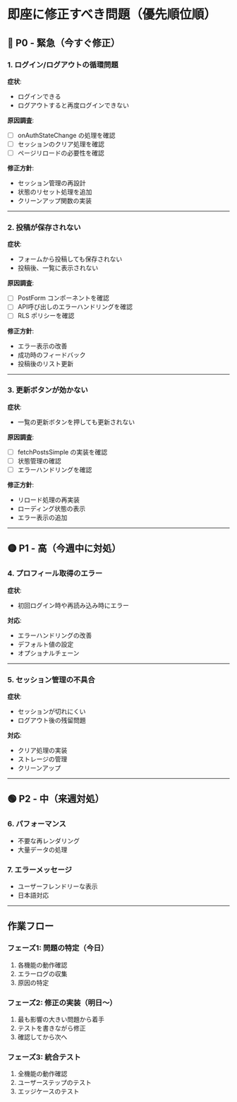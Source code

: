 # 即座に修正すべき問題（優先順位順）

## 🔴 P0 - 緊急（今すぐ修正）

### 1. ログイン/ログアウトの循環問題
**症状**: 
- ログインできる
- ログアウトすると再度ログインできない

**原因調査**:
- [ ] onAuthStateChange の処理を確認
- [ ] セッションのクリア処理を確認
- [ ] ページリロードの必要性を確認

**修正方針**:
- セッション管理の再設計
- 状態のリセット処理を追加
- クリーンアップ関数の実装

---

### 2. 投稿が保存されない
**症状**:
- フォームから投稿しても保存されない
- 投稿後、一覧に表示されない

**原因調査**:
- [ ] PostForm コンポーネントを確認
- [ ] API呼び出しのエラーハンドリングを確認
- [ ] RLS ポリシーを確認

**修正方針**:
- エラー表示の改善
- 成功時のフィードバック
- 投稿後のリスト更新

---

### 3. 更新ボタンが効かない
**症状**:
- 一覧の更新ボタンを押しても更新されない

**原因調査**:
- [ ] fetchPostsSimple の実装を確認
- [ ] 状態管理の確認
- [ ] エラーハンドリングを確認

**修正方針**:
- リロード処理の再実装
- ローディング状態の表示
- エラー表示の追加

---

## 🟡 P1 - 高（今週中に対処）

### 4. プロフィール取得のエラー
**症状**:
- 初回ログイン時や再読み込み時にエラー

**対応**:
- エラーハンドリングの改善
- デフォルト値の設定
- オプショナルチェーン

---

### 5. セッション管理の不具合
**症状**:
- セッションが切れにくい
- ログアウト後の残留問題

**対応**:
- クリア処理の実装
- ストレージの管理
- クリーンアップ

---

## 🟢 P2 - 中（来週対処）

### 6. パフォーマンス
- 不要な再レンダリング
- 大量データの処理

### 7. エラーメッセージ
- ユーザーフレンドリーな表示
- 日本語対応

---

## 作業フロー

### フェーズ1: 問題の特定（今日）
1. 各機能の動作確認
2. エラーログの収集
3. 原因の特定

### フェーズ2: 修正の実装（明日〜）
1. 最も影響の大きい問題から着手
2. テストを書きながら修正
3. 確認してから次へ

### フェーズ3: 統合テスト
1. 全機能の動作確認
2. ユーザーステップのテスト
3. エッジケースのテスト

